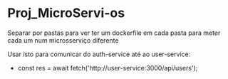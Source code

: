 # Proj_MicroServi-os

Separar por pastas para ver ter um dockerfile em cada pasta para meter cada um num microsserviço diferente

Usar isto para comunicar do auth-service até ao user-service:
- const res = await fetch('http://user-service:3000/api/users');
